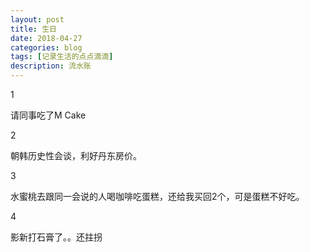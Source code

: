 ```yaml
---
layout: post
title: 生日
date: 2018-04-27
categories: blog
tags: [记录生活的点点滴滴]
description: 流水账
---
```


1

请同事吃了M Cake

2

朝韩历史性会谈，利好丹东房价。

3

水蜜桃去跟同一会说的人喝咖啡吃蛋糕，还给我买回2个，可是蛋糕不好吃。

4

影新打石膏了。。还拄拐






